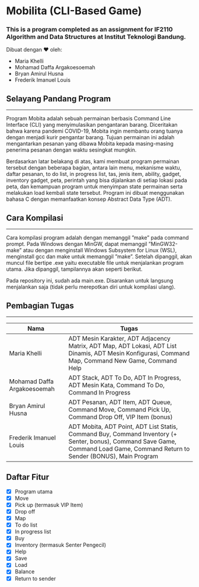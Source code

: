 # Mobilita (CLI-Based Game)

### This is a program completed as an assignment for IF2110 Algorithm and Data Structures at Institut Teknologi Bandung.

Dibuat dengan <span class="heart">♥</span> oleh:

- Maria Khelli
- Mohamad Daffa Argakoesoemah
- Bryan Amirul Husna
- Frederik Imanuel Louis

## Selayang Pandang Program

<hr>
Program Mobita adalah sebuah permainan berbasis Command Line Interface (CLI) yang menyimulasikan pengantaran barang. Diceritakan bahwa karena pandemi COVID-19, Mobita ingin membantu orang tuanya dengan menjadi kurir pengantar barang. Tujuan permainan ini adalah mengantarkan pesanan yang dibawa Mobita kepada masing-masing penerima pesanan dengan waktu sesingkat mungkin.

Berdasarkan latar belakang di atas, kami membuat program permainan tersebut dengan beberapa bagian, antara lain menu, mekanisme waktu, daftar pesanan, to do list, in progress list, tas, jenis item, ability, gadget, inventory gadget¸ peta, perintah yang bisa dijalankan di setiap lokasi pada peta, dan kemampuan program untuk menyimpan state permainan serta melakukan load kembali state tersebut. Program ini dibuat menggunakan bahasa C dengan memanfaatkan konsep Abstract Data Type (ADT).

## Cara Kompilasi

<hr>
Cara kompilasi program adalah dengan memanggil ”make” pada command prompt. Pada Windows dengan MinGW, dapat memanggil ”MinGW32-make” atau dengan menginstall Windows Subsystem for Linux (WSL), menginstall gcc dan make untuk memanggil ”make”. Setelah dipanggil, akan muncul file bertipe .exe yaitu executable file untuk menjalankan program utama. Jika dipanggil, tampilannya akan seperti berikut.

Pada repository ini, sudah ada main.exe. Disarankan untuk langsung menjalankan saja (tidak perlu merepotkan diri untuk kompilasi ulang).

## Pembagian Tugas

<hr>

| Nama                        | Tugas                                                                                                                                                                          |
| --------------------------- | ------------------------------------------------------------------------------------------------------------------------------------------------------------------------------ |
| Maria Khelli                | ADT Mesin Karakter, ADT Adjacency Matrix, ADT Map, ADT Lokasi, ADT List Dinamis, ADT Mesin Konfigurasi, Command Map, Command New Game, Command Help                            |
| Mohamad Daffa Argakoesoemah | ADT Stack, ADT To Do, ADT In Progress, ADT Mesin Kata, Command To Do, Command In Progress                                                                                      |
| Bryan Amirul Husna          | ADT Pesanan, ADT Item, ADT Queue, Command Move, Command Pick Up, Command Drop Off, VIP Item (bonus)                                                                            |
| Frederik Imanuel Louis      | ADT Mobita, ADT Point, ADT List Statis, Command Buy, Command Inventory (+ Senter, bonus), Command Save Game, Command Load Game, Command Return to Sender (BONUS), Main Program |

## Daftar Fitur

- [x] Program utama
- [x] Move
- [x] Pick up (termasuk VIP Item)
- [x] Drop off
- [x] Map
- [x] To do list
- [x] In progress list
- [x] Buy
- [x] Inventory (termasuk Senter Pengecil)
- [x] Help
- [x] Save
- [x] Load
- [x] Balance
- [x] Return to sender
